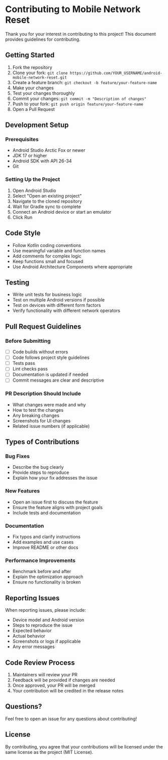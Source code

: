 # Contributing to Mobile Network Reset

Thank you for your interest in contributing to this project! This document provides guidelines for contributing.

## Getting Started

1. Fork the repository
2. Clone your fork: `git clone https://github.com/YOUR_USERNAME/android-mobile-network-reset.git`
3. Create a feature branch: `git checkout -b feature/your-feature-name`
4. Make your changes
5. Test your changes thoroughly
6. Commit your changes: `git commit -m "Description of changes"`
7. Push to your fork: `git push origin feature/your-feature-name`
8. Open a Pull Request

## Development Setup

### Prerequisites
- Android Studio Arctic Fox or newer
- JDK 17 or higher
- Android SDK with API 26-34
- Git

### Setting Up the Project
1. Open Android Studio
2. Select "Open an existing project"
3. Navigate to the cloned repository
4. Wait for Gradle sync to complete
5. Connect an Android device or start an emulator
6. Click Run

## Code Style

- Follow Kotlin coding conventions
- Use meaningful variable and function names
- Add comments for complex logic
- Keep functions small and focused
- Use Android Architecture Components where appropriate

## Testing

- Write unit tests for business logic
- Test on multiple Android versions if possible
- Test on devices with different form factors
- Verify functionality with different network operators

## Pull Request Guidelines

### Before Submitting
- [ ] Code builds without errors
- [ ] Code follows project style guidelines
- [ ] Tests pass
- [ ] Lint checks pass
- [ ] Documentation is updated if needed
- [ ] Commit messages are clear and descriptive

### PR Description Should Include
- What changes were made and why
- How to test the changes
- Any breaking changes
- Screenshots for UI changes
- Related issue numbers (if applicable)

## Types of Contributions

### Bug Fixes
- Describe the bug clearly
- Provide steps to reproduce
- Explain how your fix addresses the issue

### New Features
- Open an issue first to discuss the feature
- Ensure the feature aligns with project goals
- Include tests and documentation

### Documentation
- Fix typos and clarify instructions
- Add examples and use cases
- Improve README or other docs

### Performance Improvements
- Benchmark before and after
- Explain the optimization approach
- Ensure no functionality is broken

## Reporting Issues

When reporting issues, please include:
- Device model and Android version
- Steps to reproduce the issue
- Expected behavior
- Actual behavior
- Screenshots or logs if applicable
- Any error messages

## Code Review Process

1. Maintainers will review your PR
2. Feedback will be provided if changes are needed
3. Once approved, your PR will be merged
4. Your contribution will be credited in the release notes

## Questions?

Feel free to open an issue for any questions about contributing!

## License

By contributing, you agree that your contributions will be licensed under the same license as the project (MIT License).
